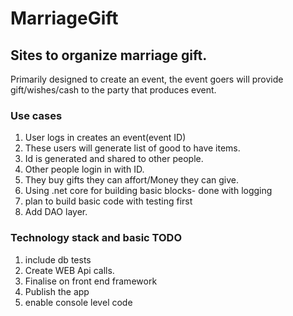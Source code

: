 # MarriageGift
## Sites to organize marriage gift.
Primarily designed to create an event, the event goers will provide gift/wishes/cash to the party that produces event. 
### Use cases
1. User logs in creates an event(event ID)
2. These users will generate list of good to have items.
3. Id is generated and shared to other people.
4. Other people login in with ID.
5. They buy gifts they can affort/Money they can give.
6. Using .net core for building basic blocks- done with logging
7. plan to build basic code with testing first
8. Add DAO layer.
### Technology stack and basic TODO
1. include db tests
2. Create WEB Api calls.
3. Finalise on front end framework
4. Publish the app
5. enable console level code
